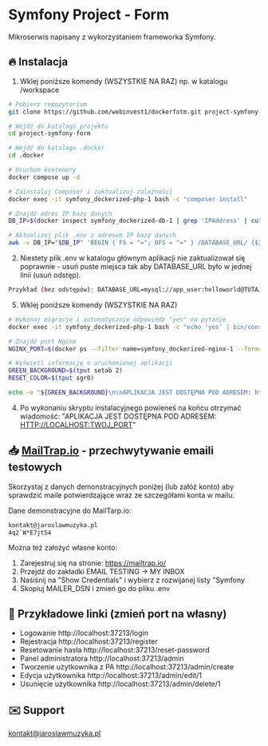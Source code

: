 
# Symfony Project - Form

Mikroserwis napisany z wykorzystaniem frameworka Symfony.

## 🔥 Instalacja

1. Wklej poniższe komendy (WSZYSTKIE NA RAZ) np. w katalogu /workspace

```bash
# Pobierz repozytorium
git clone https://github.com/webinvest1/dockerfotm.git project-symfony-form

# Wejdź do katalogu projektu
cd project-symfony-form

# Wejdź do katalogu .docker
cd .docker

# Uruchom kontenery
docker compose up -d

# Zainstaluj Composer i zaktualizuj zależności
docker exec -it symfony_dockerized-php-1 bash -c "composer install"

# Znajdź adres IP bazy danych
DB_IP=$(docker inspect symfony_dockerized-db-1 | grep 'IPAddress' | cut -d '"' -f 4)

# Aktualizuj plik .env z adresem IP bazy danych
awk -v DB_IP="$DB_IP" 'BEGIN { FS = "="; OFS = "=" } /DATABASE_URL/ {$2 = "mysql://app_user:helloworld@" DB_IP ":3306/app_db"} 1' ../.env > tmpfile && mv tmpfile ../.env
```
2. Niestety plik .env w katalogu głównym aplikacji nie zaktualizował się poprawnie - usuń puste miejsca tak aby DATABASE_URL było w jednej linii (usuń odstęp).
```bash
Przykład (bez odstępów): DATABASE_URL=mysql://app_user:helloworld@TUTAJ_ZMIEN_ADRES_IP:3306/app_db
```

5. Wklej poniższe komendy (WSZYSTKIE NA RAZ)
```bash
# Wykonaj migracje i automatycznie odpowiedz "yes" na pytanie
docker exec -it symfony_dockerized-php-1 bash -c "echo 'yes' | bin/console doctrine:migrations:migrate"

# Znajdź port Nginx
NGINX_PORT=$(docker ps --filter name=symfony_dockerized-nginx-1 --format "{{.Ports}}" | cut -d ':' -f 2 | cut -d '-' -f 1)

# Wyświetl informację o uruchomionej aplikacji
GREEN_BACKGROUND=$(tput setab 2)
RESET_COLOR=$(tput sgr0)

echo -e "${GREEN_BACKGROUND}\n\nAPLIKACJA JEST DOSTĘPNA POD ADRESEM: http://localhost:$NGINX_PORT\n${RESET_COLOR}"
```
4. Po wykonaniu skryptu instalacyjnego powieneś na końcu otrzymać wiadomość:
"APLIKACJA JEST DOSTĘPNA POD ADRESEM: [HTTP://LOCALHOST:TWOJ_PORT](http://localhost:TWOJ_PORT/)"


## 📥 [MailTrap.io](https://mailtrap.io/) - przechwytywanie emaili testowych

Skorzystaj z danych demonstracyjnych poniżej (lub załóż konto) aby sprawdzić maile potwierdzające wraz ze szczegółami konta w mailu.

Dane demonstracyjne do MailTarp.io:

```bash
kontakt@jaroslawmuzyka.pl
4q2`W*E7jt54
```
Można też założyć własne konto:

1. Zarejestruj się na stronie: https://mailtrap.io/
2. Przejdź do zakładki EMAIL TESTING -> MY INBOX
3. Naśiśnij na "Show Credentials" i wybierz z rozwijanej listy "Symfony
4. Skopiuj MAILER_DSN i zmień go do pliku .env

## 🔗 Przykładowe linki (zmień port na własny)
- Logowanie http://localhost:37213/login
- Rejestracja http://localhost:37213/register
- Resetowanie hasła http://localhost:37213/reset-password
- Panel administratora http://localhost:37213/admin
- Tworzenie użytkownika z PA http://localhost:37213/admin/create
- Edycja użytkownika http://localhost:37213/admin/edit/1
- Usunięcie użytkownika http://localhost:37213/admin/delete/1

## ✉️ Support

kontakt@jaroslawmuzyka.pl
